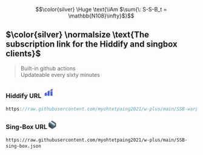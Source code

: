
$$\color{silver} \Huge \text{\iAm $\sum{\: S-S-B_t = \mathbb{N108}\infty}$}$$


## $\color{silver} \normalsize \text{The subscription link for the Hiddify and singbox clients}$
> Built-in github actions  
> Updateable every sixty minutes

### Hiddify URL <img src="assets/Hiddify-icon.png" alt="Hiddify" width="30"/>
```POV-Ray SDL
https://raw.githubusercontent.com/myohtetpaing2021/w-plus/main/SSB-warp.json
```

### Sing-Box URL <img src="assets/Singbox-icon.svg" alt="Sing-Box" width="20"/>
```mupad
https://raw.githubusercontent.com/myohtetpaing2021/w-plus/main/SSB-sing-box.json
```
